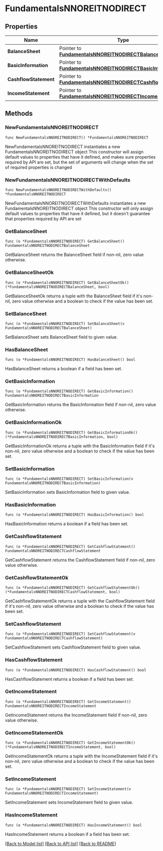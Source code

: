 # FundamentalsNNOREITNODIRECT

## Properties

Name | Type | Description | Notes
------------ | ------------- | ------------- | -------------
**BalanceSheet** | Pointer to [**FundamentalsNNOREITNODIRECTBalanceSheet**](FundamentalsNNOREITNODIRECTBalanceSheet.md) |  | [optional] 
**BasicInformation** | Pointer to [**FundamentalsNNOREITNODIRECTBasicInformation**](FundamentalsNNOREITNODIRECTBasicInformation.md) |  | [optional] 
**CashflowStatement** | Pointer to [**FundamentalsNNOREITNODIRECTCashflowStatement**](FundamentalsNNOREITNODIRECTCashflowStatement.md) |  | [optional] 
**IncomeStatement** | Pointer to [**FundamentalsNNOREITNODIRECTIncomeStatement**](FundamentalsNNOREITNODIRECTIncomeStatement.md) |  | [optional] 

## Methods

### NewFundamentalsNNOREITNODIRECT

`func NewFundamentalsNNOREITNODIRECT() *FundamentalsNNOREITNODIRECT`

NewFundamentalsNNOREITNODIRECT instantiates a new FundamentalsNNOREITNODIRECT object
This constructor will assign default values to properties that have it defined,
and makes sure properties required by API are set, but the set of arguments
will change when the set of required properties is changed

### NewFundamentalsNNOREITNODIRECTWithDefaults

`func NewFundamentalsNNOREITNODIRECTWithDefaults() *FundamentalsNNOREITNODIRECT`

NewFundamentalsNNOREITNODIRECTWithDefaults instantiates a new FundamentalsNNOREITNODIRECT object
This constructor will only assign default values to properties that have it defined,
but it doesn't guarantee that properties required by API are set

### GetBalanceSheet

`func (o *FundamentalsNNOREITNODIRECT) GetBalanceSheet() FundamentalsNNOREITNODIRECTBalanceSheet`

GetBalanceSheet returns the BalanceSheet field if non-nil, zero value otherwise.

### GetBalanceSheetOk

`func (o *FundamentalsNNOREITNODIRECT) GetBalanceSheetOk() (*FundamentalsNNOREITNODIRECTBalanceSheet, bool)`

GetBalanceSheetOk returns a tuple with the BalanceSheet field if it's non-nil, zero value otherwise
and a boolean to check if the value has been set.

### SetBalanceSheet

`func (o *FundamentalsNNOREITNODIRECT) SetBalanceSheet(v FundamentalsNNOREITNODIRECTBalanceSheet)`

SetBalanceSheet sets BalanceSheet field to given value.

### HasBalanceSheet

`func (o *FundamentalsNNOREITNODIRECT) HasBalanceSheet() bool`

HasBalanceSheet returns a boolean if a field has been set.

### GetBasicInformation

`func (o *FundamentalsNNOREITNODIRECT) GetBasicInformation() FundamentalsNNOREITNODIRECTBasicInformation`

GetBasicInformation returns the BasicInformation field if non-nil, zero value otherwise.

### GetBasicInformationOk

`func (o *FundamentalsNNOREITNODIRECT) GetBasicInformationOk() (*FundamentalsNNOREITNODIRECTBasicInformation, bool)`

GetBasicInformationOk returns a tuple with the BasicInformation field if it's non-nil, zero value otherwise
and a boolean to check if the value has been set.

### SetBasicInformation

`func (o *FundamentalsNNOREITNODIRECT) SetBasicInformation(v FundamentalsNNOREITNODIRECTBasicInformation)`

SetBasicInformation sets BasicInformation field to given value.

### HasBasicInformation

`func (o *FundamentalsNNOREITNODIRECT) HasBasicInformation() bool`

HasBasicInformation returns a boolean if a field has been set.

### GetCashflowStatement

`func (o *FundamentalsNNOREITNODIRECT) GetCashflowStatement() FundamentalsNNOREITNODIRECTCashflowStatement`

GetCashflowStatement returns the CashflowStatement field if non-nil, zero value otherwise.

### GetCashflowStatementOk

`func (o *FundamentalsNNOREITNODIRECT) GetCashflowStatementOk() (*FundamentalsNNOREITNODIRECTCashflowStatement, bool)`

GetCashflowStatementOk returns a tuple with the CashflowStatement field if it's non-nil, zero value otherwise
and a boolean to check if the value has been set.

### SetCashflowStatement

`func (o *FundamentalsNNOREITNODIRECT) SetCashflowStatement(v FundamentalsNNOREITNODIRECTCashflowStatement)`

SetCashflowStatement sets CashflowStatement field to given value.

### HasCashflowStatement

`func (o *FundamentalsNNOREITNODIRECT) HasCashflowStatement() bool`

HasCashflowStatement returns a boolean if a field has been set.

### GetIncomeStatement

`func (o *FundamentalsNNOREITNODIRECT) GetIncomeStatement() FundamentalsNNOREITNODIRECTIncomeStatement`

GetIncomeStatement returns the IncomeStatement field if non-nil, zero value otherwise.

### GetIncomeStatementOk

`func (o *FundamentalsNNOREITNODIRECT) GetIncomeStatementOk() (*FundamentalsNNOREITNODIRECTIncomeStatement, bool)`

GetIncomeStatementOk returns a tuple with the IncomeStatement field if it's non-nil, zero value otherwise
and a boolean to check if the value has been set.

### SetIncomeStatement

`func (o *FundamentalsNNOREITNODIRECT) SetIncomeStatement(v FundamentalsNNOREITNODIRECTIncomeStatement)`

SetIncomeStatement sets IncomeStatement field to given value.

### HasIncomeStatement

`func (o *FundamentalsNNOREITNODIRECT) HasIncomeStatement() bool`

HasIncomeStatement returns a boolean if a field has been set.


[[Back to Model list]](../README.md#documentation-for-models) [[Back to API list]](../README.md#documentation-for-api-endpoints) [[Back to README]](../README.md)


